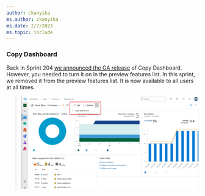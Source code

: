 ```yaml
---
author: ckanyika
ms.author: ckanyika
ms.date: 2/7/2023
ms.topic: include
---
```


### Copy Dashboard

Back in Sprint 204 [we announced the GA release](/azure/devops/release-notes/2022/sprint-204-update#general-availability-of-copy-dashboard) of Copy Dashboard. However, you needed to turn it on in the preview features list. In this sprint, we removed it from the preview features list. It is now available to all users at all times.


> ![Dashboard Preview](../../media/216-reporting-01.png)